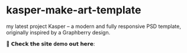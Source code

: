 # kasper-make-art-template
my latest project Kasper – a modern and fully responsive PSD template, originally inspired by a Graphberry design.

🔗 𝗖𝗵𝗲𝗰𝗸 𝘁𝗵𝗲 𝘀𝗶𝘁𝗲 𝐝𝐞𝐦𝐨 𝗼𝘂𝘁 𝗵𝗲𝗿𝗲: 
